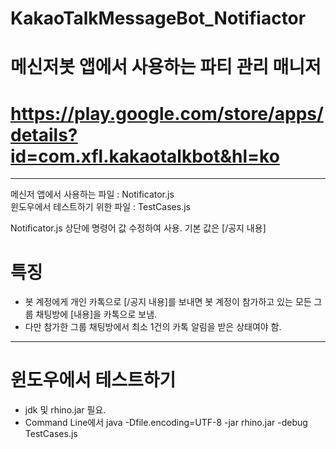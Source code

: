 # KakaoTalkMessageBot_Notifiactor
  
# 메신저봇 앱에서 사용하는 파티 관리 매니저
# https://play.google.com/store/apps/details?id=com.xfl.kakaotalkbot&hl=ko
  
***
  
메신저 앱에서 사용하는 파일 : Notificator.js  
윈도우에서 테스트하기 위한 파일 : TestCases.js  
  
Notificator.js 상단에 명령어 값 수정하여 사용. 기본 값은 [/공지 내용]
  
# 특징
- 봇 계정에게 개인 카톡으로 [/공지 내용]를 보내면 봇 계정이 참가하고 있는 모든 그룹 채팅방에 [내용]을 카톡으로 보냄.
- 다만 참가한 그룹 채팅방에서 최소 1건의 카톡 알림을 받은 상태여야 함.
  
*****
# 윈도우에서 테스트하기
- jdk 및 rhino.jar 필요.
- Command Line에서 java -Dfile.encoding=UTF-8 -jar rhino.jar -debug TestCases.js